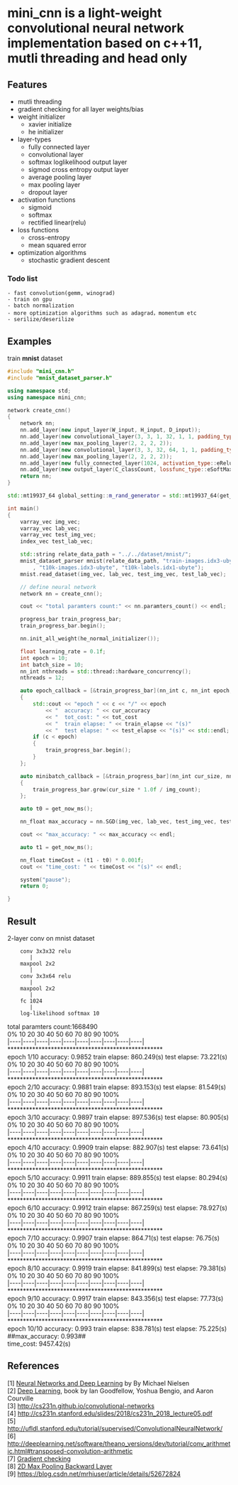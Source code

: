 
# **mini_cnn** is a light-weight convolutional neural network implementation based on c++11, mutli threading and head only


## Features</br>
- mutli threading
- gradient checking for all layer weights/bias
- weight initializer
	- xavier initialize
	- he initializer
- layer-types
	- fully connected layer
	- convolutional layer
	- softmax loglikelihood output layer
	- sigmod cross entropy output layer
	- average pooling layer
	- max pooling layer
	- dropout layer
- activation functions
	- sigmoid
	- softmax
	- rectified linear(relu)
- loss functions
	- cross-entropy
	- mean squared error
- optimization algorithms
	- stochastic gradient descent
### Todo list
	- fast convolution(gemm, winograd)
	- train on gpu
	- batch normalization
	- more optimization algorithms such as adagrad，momentum etc	
	- serilize/deserilize
## Examples</br>
train **mnist** dataset</br>
```cpp
#include "mini_cnn.h"
#include "mnist_dataset_parser.h"

using namespace std;
using namespace mini_cnn;

network create_cnn()
{
	network nn;
	nn.add_layer(new input_layer(W_input, H_input, D_input));
	nn.add_layer(new convolutional_layer(3, 3, 1, 32, 1, 1, padding_type::eValid, activation_type::eRelu));
	nn.add_layer(new max_pooling_layer(2, 2, 2, 2));
	nn.add_layer(new convolutional_layer(3, 3, 32, 64, 1, 1, padding_type::eValid, activation_type::eRelu));
	nn.add_layer(new max_pooling_layer(2, 2, 2, 2));
	nn.add_layer(new fully_connected_layer(1024, activation_type::eRelu));
	nn.add_layer(new output_layer(C_classCount, lossfunc_type::eSoftMax_LogLikelihood, activation_type::eSoftMax));
	return nn;
}

std::mt19937_64 global_setting::m_rand_generator = std::mt19937_64(get_now_ms());

int main()
{
	varray_vec img_vec;
	varray_vec lab_vec;
	varray_vec test_img_vec;
	index_vec test_lab_vec;

	std::string relate_data_path = "../../dataset/mnist/";
	mnist_dataset_parser mnist(relate_data_path, "train-images.idx3-ubyte", "train-labels.idx1-ubyte"
		, "t10k-images.idx3-ubyte", "t10k-labels.idx1-ubyte");
	mnist.read_dataset(img_vec, lab_vec, test_img_vec, test_lab_vec);

	// define neural network
	network nn = create_cnn();

	cout << "total paramters count:" << nn.paramters_count() << endl;

	progress_bar train_progress_bar;
	train_progress_bar.begin();

	nn.init_all_weight(he_normal_initializer());

	float learning_rate = 0.1f;
	int epoch = 10;
	int batch_size = 10;
	nn_int nthreads = std::thread::hardware_concurrency();
	nthreads = 12;

	auto epoch_callback = [&train_progress_bar](nn_int c, nn_int epoch, nn_float cur_accuracy, nn_float tot_cost, nn_float train_elapse, nn_float test_elapse)
	{
		std::cout << "epoch " << c << "/" << epoch 
			<< "  accuracy: " << cur_accuracy
			<< "  tot_cost: " << tot_cost 
			<< "  train elapse: " << train_elapse << "(s)" 
			<< "  test elapse: " << test_elapse << "(s)" << std::endl;
		if (c < epoch)
		{
			train_progress_bar.begin();
		}
	};

	auto minibatch_callback = [&train_progress_bar](nn_int cur_size, nn_int img_count)
	{
		train_progress_bar.grow(cur_size * 1.0f / img_count);
	};

	auto t0 = get_now_ms();

	nn_float max_accuracy = nn.SGD(img_vec, lab_vec, test_img_vec, test_lab_vec, epoch, batch_size, learning_rate, nthreads, minibatch_callback, epoch_callback);

	cout << "max_accuracy: " << max_accuracy << endl;

	auto t1 = get_now_ms();

	nn_float timeCost = (t1 - t0) * 0.001f;
	cout << "time_cost: " << timeCost << "(s)" << endl;

	system("pause");
	return 0;

}

```
## Result</br>

2-layer conv on mnist dataset</br>
```
	conv 3x3x32 relu
	   |
	maxpool 2x2
	   |
	conv 3x3x64 relu
	   |
	maxpool 2x2
	   |
	fc 1024
	   |
	log-likelihood softmax 10
```
total paramters count:1668490</br>
0%   10   20   30   40   50   60   70   80   90   100%</br>
|----|----|----|----|----|----|----|----|----|----|</br>
**************************************************</br>
epoch 1/10  accuracy: 0.9852  train elapse: 860.249(s)  test elapse: 73.221(s)</br>
0%   10   20   30   40   50   60   70   80   90   100%</br>
|----|----|----|----|----|----|----|----|----|----|</br>
**************************************************</br>
epoch 2/10  accuracy: 0.9881  train elapse: 893.153(s)  test elapse: 81.549(s)</br>
0%   10   20   30   40   50   60   70   80   90   100%</br>
|----|----|----|----|----|----|----|----|----|----|</br>
**************************************************</br>
epoch 3/10  accuracy: 0.9897  train elapse: 897.536(s)  test elapse: 80.905(s)</br>
0%   10   20   30   40   50   60   70   80   90   100%</br>
|----|----|----|----|----|----|----|----|----|----|</br>
**************************************************</br>
epoch 4/10  accuracy: 0.9909  train elapse: 882.907(s)  test elapse: 73.641(s)</br>
0%   10   20   30   40   50   60   70   80   90   100%</br>
|----|----|----|----|----|----|----|----|----|----|</br>
**************************************************</br>
epoch 5/10  accuracy: 0.9911  train elapse: 889.855(s)  test elapse: 80.294(s)</br>
0%   10   20   30   40   50   60   70   80   90   100%</br>
|----|----|----|----|----|----|----|----|----|----|</br>
**************************************************</br>
epoch 6/10  accuracy: 0.9912  train elapse: 867.259(s)  test elapse: 78.927(s)</br>
0%   10   20   30   40   50   60   70   80   90   100%</br>
|----|----|----|----|----|----|----|----|----|----|</br>
**************************************************</br>
epoch 7/10  accuracy: 0.9907  train elapse: 864.71(s)  test elapse: 76.75(s)</br>
0%   10   20   30   40   50   60   70   80   90   100%</br>
|----|----|----|----|----|----|----|----|----|----|</br>
**************************************************</br>
epoch 8/10  accuracy: 0.9919  train elapse: 841.899(s)  test elapse: 79.381(s)</br>
0%   10   20   30   40   50   60   70   80   90   100%</br>
|----|----|----|----|----|----|----|----|----|----|</br>
**************************************************</br>
epoch 9/10  accuracy: 0.9917  train elapse: 843.356(s)  test elapse: 77.73(s)</br>
0%   10   20   30   40   50   60   70   80   90   100%</br>
|----|----|----|----|----|----|----|----|----|----|</br>
**************************************************</br>
epoch 10/10  accuracy: 0.993  train elapse: 838.781(s)  test elapse: 75.225(s)</br>
##max_accuracy: 0.993##</br>
time_cost: 9457.42(s)</br>


## References</br>
[1] [Neural Networks and Deep Learning](http://neuralnetworksanddeeplearning.com/) by By Michael Nielsen</br>
[2] [Deep Learning](http://www.deeplearningbook.org/), book by Ian Goodfellow, Yoshua Bengio, and Aaron Courville</br>
[3] http://cs231n.github.io/convolutional-networks </br>
[4] http://cs231n.stanford.edu/slides/2018/cs231n_2018_lecture05.pdf</br>
[5] http://ufldl.stanford.edu/tutorial/supervised/ConvolutionalNeuralNetwork/</br>
[6] http://deeplearning.net/software/theano_versions/dev/tutorial/conv_arithmetic.html#transposed-convolution-arithmetic</br>
[7] [Gradient checking](http://ufldl.stanford.edu/wiki/index.php/Gradient_checking_and_advanced_optimization)</br>
[8] [2D Max Pooling Backward Layer](https://software.intel.com/sites/products/documentation/doclib/daal/daal-user-and-reference-guides/daal_prog_guide/GUID-2C3AA967-AE6A-4162-84EB-93BE438E3A05.htm)</br>
[9] https://blog.csdn.net/mrhiuser/article/details/52672824

